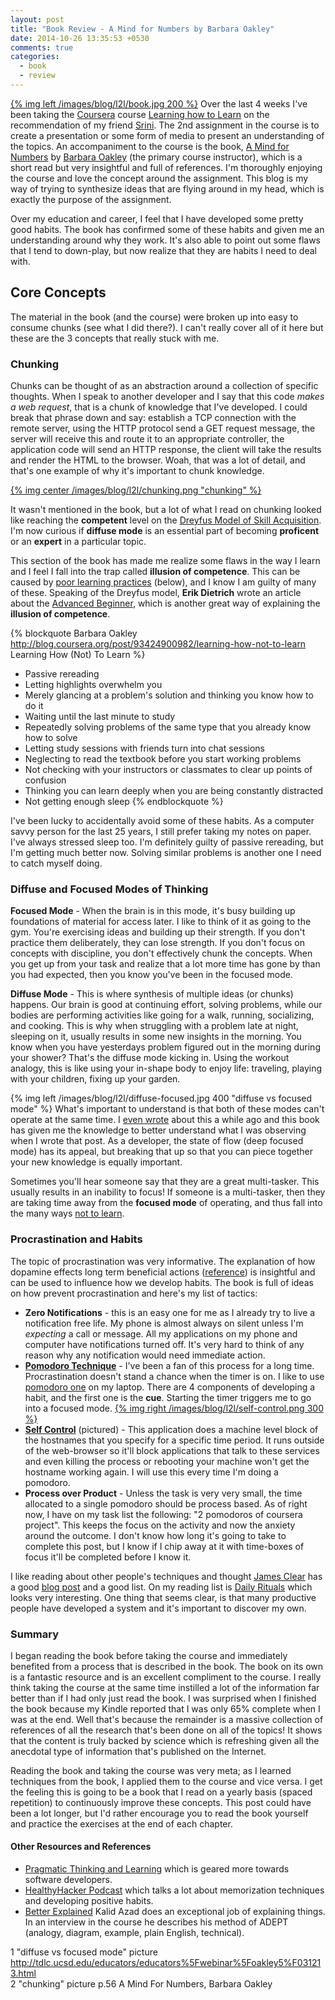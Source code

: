 ```yaml
---
layout: post
title: "Book Review - A Mind for Numbers by Barbara Oakley"
date: 2014-10-26 13:35:53 +0530
comments: true
categories:
  - book
  - review
---
```

[{% img left /images/blog/l2l/book.jpg 200 %}][book]
Over the last 4 weeks I've been taking the [Coursera][coursera] course [Learning how to Learn][course-homepage] on the
recommendation of my friend [Srini][srini-twitter]. The 2nd assignment in the course is to create a presentation or some
form of media to present an understanding of the topics. An accompaniment to the course is the book,
[A Mind for Numbers][book] by [Barbara Oakley][barbara] (the primary course instructor), which is a short read but very
insightful and full of references. I'm thoroughly enjoying the course and love the concept around the assignment. This
blog is my way of trying to synthesize ideas that are flying around in my head, which is exactly the purpose of the
assignment.

[coursera]: https://www.coursera.org/
[course-homepage]: https://www.coursera.org/course/learning
[srini-twitter]: https://twitter.com/sragu
[barbara]: http://www.barbaraoakley.com/

Over my education and career, I feel that I have developed some pretty good habits. The book has confirmed some of these
habits and given me an understanding around why they work. It's also able to point out some flaws that I tend to
down-play, but now realize that they are habits I need to deal with.

[book]: http://www.penguin.com/book/a-mind-for-numbers-by-barbara-oakley/9780399165245

## Core Concepts

The material in the book (and the course) were broken up into easy to consume chunks (see what I did there?).
I can't really cover all of it here but these are the 3 concepts that really stuck with me.

### Chunking

Chunks can be thought of as an abstraction around a collection of specific thoughts. When I speak to another developer
and I say that this code *makes a web request*, that is a chunk of knowledge that I've developed. I could break that
phrase down and say: establish a TCP connection with the remote server, using the HTTP protocol send a GET request
message, the server will receive this and route it to an appropriate controller, the application code will send an HTTP
response, the client will take the results and render the HTML to the browser. Woah, that was a lot of detail, and
that's one example of why it's important to chunk knowledge.

[{% img center /images/blog/l2l/chunking.png "chunking" %}](/images/blog/l2l/chunking.png)

It wasn't mentioned in the book, but a lot of what I read on chunking looked like reaching the **competent** level on the
[Dreyfus Model of Skill Acquisition][dreyfus-model]. I'm now curious if **diffuse mode** is an essential part of
becoming **proficent** or an **expert** in a particular topic.

This section of the book has made me realize some flaws in the way I learn and I feel I fall into the trap called
**illusion of competence**. This can be caused by [poor learning practices][10-rules] (below), and I know I am guilty of many of
these. Speaking of the Dreyfus model, **Erik Dietrich** wrote an article about the [Advanced Beginner][advanced-beginner],
which is another great way of explaining the **illusion of competence**.

{% blockquote Barbara Oakley http://blog.coursera.org/post/93424900982/learning-how-not-to-learn Learning How (Not) To Learn %}
* Passive rereading
* Letting highlights overwhelm you
* Merely glancing at a problem's solution and thinking you know how to do it
* Waiting until the last minute to study
* Repeatedly solving problems of the same type that you already know how to solve
* Letting study sessions with friends turn into chat sessions
* Neglecting to read the textbook before you start working problems
* Not checking with your instructors or classmates to clear up points of confusion
* Thinking you can learn deeply when you are being constantly distracted
* Not getting enough sleep
{% endblockquote %}

I've been lucky to accidentally avoid some of these habits. As a computer savvy person for the last 25 years, I still
prefer taking my notes on paper. I've always stressed sleep too. I'm definitely guilty of passive rereading, but I'm
getting much better now. Solving similar problems is another one I need to catch myself doing.

[10-rules]: http://blog.coursera.org/post/93424900982/learning-how-not-to-learn
[dreyfus-model]: https://en.wikipedia.org/wiki/Dreyfus_model_of_skill_acquisition
[advanced-beginner]: http://www.daedtech.com/how-developers-stop-learning-rise-of-the-expert-beginner

### Diffuse and Focused Modes of Thinking

**Focused Mode** - When the brain is in this mode, it's busy building up foundations of material for access later. I
like to think of it as going to the gym. You're exercising ideas and building up their strength. If you don't practice
them deliberately, they can lose strength. If you don't focus on concepts with discipline, you don't effectively
chunk the concepts. When you get up from your task and realize that a lot more time has gone by than you had expected,
then you know you've been in the focused mode.

**Diffuse Mode** - This is where synthesis of multiple ideas (or chunks) happens. Our brain is good at continuing effort, solving
problems, while our bodies are performing activities like going for a walk, running, socializing, and cooking. This is
why when struggling with a problem late at night, sleeping on it, usually results in some new insights in the morning.
You know when you have yesterdays problem figured out in the morning during your shower? That's the diffuse mode kicking in.
Using the workout analogy, this is like using your in-shape body to enjoy life: traveling, playing with your children,
fixing up your garden.

{% img left /images/blog/l2l/diffuse-focused.jpg 400 "diffuse vs focused mode" %}
What's important to understand is that both of these modes can't operate at the same time. I [even wrote][flow-post]
about this a while ago and this book has given me the knowledge to better understand what I was observing when I wrote
that post. As a developer, the state of flow (deep focused mode) has its appeal, but breaking that up so that you can
piece together your new knowledge is equally important.

[flow-post]: http://scottmuc.com/going-against-the-flow/

Sometimes you'll hear someone say that they are a great multi-tasker. This usually results in an inability to focus!
If someone is a multi-tasker, then they are taking time away from the **focused mode** of operating, and thus fall into
the many ways [not to learn][10-rules].

### Procrastination and Habits

The topic of procrastination was very informative. The explanation of how dopamine effects long term beneficial actions
([reference][dopamine-reference]) is insightful and can be used to influence how we develop habits. The book is full of
ideas on how prevent procrastination and here's my list of tactics:

* **Zero Notifications** - this is an easy one for me as I already try to live a notification free life. My phone is
  almost always on silent unless I'm *expecting* a call or message. All my applications on my phone and computer have
  notifications turned off. It's very hard to think of any reason why any notification would need immediate action.
* **[Pomodoro Technique][pomodoro]** - I've been a fan of this process for a long time. Procrastination doesn't stand
  a chance when the timer is on. I like to use [pomodoro one][pomodoro-one] on my laptop. There are 4 components of
  developing a habit, and the first one is the **cue**. Starting the timer triggers me to go into a focused mode.
  [{% img right /images/blog/l2l/self-control.png 300 %}](/images/blog/l2l/self-control.png)
* **[Self Control][self-control]** (pictured) - This application does a machine level block of the hostnames that you specify for a
  specific time period. It runs outside of the web-browser so it'll block applications that talk to these services and
  even killing the process or rebooting your machine won't get the hostname working again. I will use this every time
  I'm doing a pomodoro.
* **Process over Product** - Unless the task is very very small, the time allocated to a single pomodoro should be
  process based. As of right now, I have on my task list the following: "2 pomodoros of coursera project". This keeps
  the focus on the activity and now the anxiety around the outcome. I don't know how long it's going to take to complete
  this post, but I know if I chip away at it with time-boxes of focus it'll be completed before I know it.

I like reading about other people's techniques and thought [James Clear][james-clear] has a good
[blog post][james-clear-post] and a good list. On my reading list is [Daily Rituals][daily-rituals] which looks very
interesting. One thing that seems clear, is that many productive people have developed a system and it's important to
discover my own.

[daily-rituals]: http://masoncurrey.com/Daily-Rituals
[james-clear]: http://jamesclear.com/
[james-clear-post]: http://jamesclear.com/multipliers
[pomodoro]: http://pomodorotechnique.com/
[pomodoro-one]: http://lifehacker.com/pomodoro-one-is-a-free-lightweight-pomodoro-timer-for-1626504270
[self-control]: http://selfcontrolapp.com/
[dopamine-reference]: http://www.psychologytoday.com/blog/intrinsic-motivation-and-magical-unicorns/201206/procrastination-and-dopamine-receptor-density

### Summary

I began reading the book before taking the course and immediately benefited from a process that is described in the
book. The book on its own is a fantastic resource and is an excellent compliment to the course. I really think taking the
course at the same time instilled a lot of the information far better than if I had only just read the book. I was
surprised when I finished the book because my Kindle reported that I was only 65% complete when I was at the end. Well
that's because the remainder is a massive collection of references of all the research that's been done on all of the
topics! It shows that the content is truly backed by science which is refreshing given all the anecdotal type of
information that's published on the Internet.

Reading the book and taking the course was very meta; as I learned techniques from the
book, I applied them to the course and vice versa. I get the feeling this is going to be a book that I read on a yearly
basis (spaced repetition) to continuously improve these concepts. This post could have been a lot longer, but I'd rather
encourage you to read the book yourself and practice the exercises at the end of each chapter.

#### Other Resources and References

* [Pragmatic Thinking and Learning][prag-thinking] which is geared more towards software developers.
* [HealthyHacker Podcast][healthyhacker] which talks a lot about memorization techniques and developing positive habits.
* [Better Explained][better-explained] Kalid Azad does an exceptional job of explaining things. In an interview in the
  course he describes his method of ADEPT (analogy, diagram, example, plain English, technical).

1 "diffuse vs focused mode" picture http://tdlc.ucsd.edu/educators/educators%5Fwebinar%5Foakley5%F031213.html<br />
2 "chunking" picture p.56 A Mind For Numbers, Barbara Oakley<br />

[better-explained]: http://betterexplained.com/
[prag-thinking]: https://pragprog.com/book/ahptl/pragmatic-thinking-and-learning
[healthyhacker]: http://www.healthyhacker.com/

